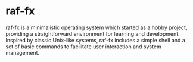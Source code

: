 # raf-fx

raf-fx is a minimalistic operating system which started as a hobby project, providing a straightforward environment for learning and development. Inspired by classic Unix-like systems, raf-fx includes a simple shell and a set of basic commands to facilitate user interaction and system management.

